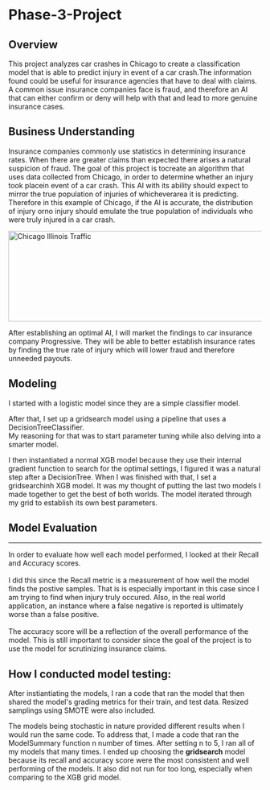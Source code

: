 # Phase-3-Project

<html>
    <body>
        <h2>Overview</h2>
        <p>This project analyzes car crashes in Chicago to create a classification model that is able to predict injury in
           event of a car crash.The information found could be useful for insurance agencies that have
           to deal with claims. A common issue insurance companies face is fraud, and therefore an AI that can either confirm
           or deny will help with that and lead to more genuine insurance cases.
        </p>
    </body>
          
<body>
    <h2> Business Understanding </h2>
    <p> Insurance companies commonly use statistics in determining insurance rates. When there are greater claims than expected there arises 
        a natural suspicion of fraud. The goal of this project is tocreate an algorithm that uses data collected from Chicago, 
        in order to determine whether an injury took placein event of a car crash. This AI with its ability should expect to mirror 
        the true population of injuries of whicheverarea it is predicting. Therefore in this example of Chicago, if the AI is accurate, 
        the distribution of injury orno injury should emulate the true population of individuals who were truly injured in a car crash.
    </p>
    <img src="https://www.moneycrashers.com/wp-content/uploads/2016/09/chicago-illinois-traffic-810x455.jpg" 
         alt="Chicago Illinois Traffic" width="600" height="180">
    <p> After establishing an optimal AI, I will market the findings to car insurance company Progressive. They will be able
        to better establish insurance rates by finding the true rate of injury which will lower fraud and therefore unneeded payouts.
    </p>
    </body>

<body>
    <h2> Modeling </h2>
    <p> I started with a logistic model since they are a simple classifier model.</p>
    <p> After that, I set up a gridsearch model using a pipeline that uses a DecisionTreeClassifier.<br>
        My reasoning for that was to start parameter tuning while also delving into a smarter model.
    </p>
    <p> I then instantiated a normal XGB model because they use their internal gradient function to search for the optimal settings, 
        I figured it was a natural step after a DecisionTree. When I was finished with that, I set a gridsearchinh XGB model.
        It was my thought of putting the last two models I made together to get the best of both worlds. The model iterated
        through my grid to establish its own best parameters.
    </p>
    
<body>
    <h2> Model Evaluation </h2>
        <hr>
        <p> In order to evaluate how well each model performed, I looked at their Recall and Accuracy scores.
            <br>
            <br>
            I did this since the Recall metric is a measurement of how well the model finds the postive samples.
            That is is especially important in this case since I am trying to find when injury truly occured. Also, in the
            real world application, an instance where a false negative is reported is ultimately worse than a false positive.
            <br>
            <br>
            The accuracy score will be a reflection of the overall performance of the model. This is still important to
            consider since the goal of the project is to use the model for scrutinizing insurance claims.
        </p>
    </body>
    

<body>
    <h2> How I conducted model testing:</h2>
        <p> After instiantiating the models, I ran a code that ran the model that then shared the model's grading metrics for their train,
            and test data. Resized samplings using SMOTE were also included.
        </p>
    <p> The models being stochastic in nature provided different results when I would run the same code.
        To address that, I made a code that ran the ModelSummary function n number of times. After setting n to 5, I ran all
        of my models that many times. I ended up choosing the <b>gridsearch</b> model because its recall and accuracy score were the most 
        consistent and well performing of the models. It also did not run for too long, especially when comparing to the XGB grid model.
    </p>
</body>
    